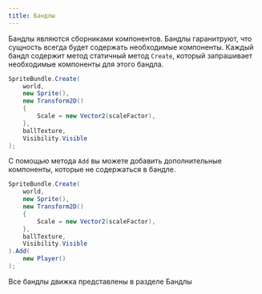 ```yaml
---
title: Бандлы
---
```


Бандлы являются сборниками компонентов. Бандлы гаранитруют, что сущность всегда будет содержать необходимые компоненты. Каждый бандл содержит метод статичный метод `Create`, который запрашивает необходимые компоненты для этого бандла.

```cs
SpriteBundle.Create(
    world,
    new Sprite(),
    new Transform2D()
    {
        Scale = new Vector2(scaleFactor),
    },
    ballTexture,
    Visibility.Visible
);
```

С помощью метода `Add` вы можете добавить дополнительные компоненты, которые не содержаться в бандле.

```cs
SpriteBundle.Create(
    world,
    new Sprite(),
    new Transform2D()
    {
        Scale = new Vector2(scaleFactor),
    },
    ballTexture,
    Visibility.Visible
).Add(
    new Player()
);
```

Все бандлы движка представлены в разделе Бандлы
